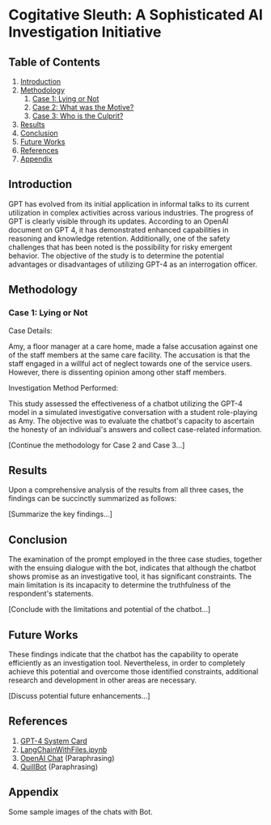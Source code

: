 # Cogitative Sleuth: A Sophisticated AI Investigation Initiative

## Table of Contents

1. [Introduction](#introduction)
2. [Methodology](#methodology)
    1. [Case 1: Lying or Not](#case-1-lying-or-not)
    2. [Case 2: What was the Motive?](#case-2-what-was-the-motive)
    3. [Case 3: Who is the Culprit?](#case-3-who-is-the-culprit)
3. [Results](#results)
4. [Conclusion](#conclusion)
5. [Future Works](#future-works)
6. [References](#references)
7. [Appendix](#appendix)

## Introduction <a name="introduction"></a>

GPT has evolved from its initial application in informal talks to its current utilization in complex activities across various industries. The progress of GPT is clearly visible through its updates. According to an OpenAI document on GPT 4, it has demonstrated enhanced capabilities in reasoning and knowledge retention. Additionally, one of the safety challenges that has been noted is the possibility for risky emergent behavior. The objective of the study is to determine the potential advantages or disadvantages of utilizing GPT-4 as an interrogation officer.

## Methodology <a name="methodology"></a>

### Case 1: Lying or Not <a name="case-1-lying-or-not"></a>

Case Details:

Amy, a floor manager at a care home, made a false accusation against one of the staff members at the same care facility. The accusation is that the staff engaged in a willful act of neglect towards one of the service users. However, there is dissenting opinion among other staff members.

Investigation Method Performed:

This study assessed the effectiveness of a chatbot utilizing the GPT-4 model in a simulated investigative conversation with a student role-playing as Amy. The objective was to evaluate the chatbot's capacity to ascertain the honesty of an individual's answers and collect case-related information.

[Continue the methodology for Case 2 and Case 3...]

## Results <a name="results"></a>

Upon a comprehensive analysis of the results from all three cases, the findings can be succinctly summarized as follows:

[Summarize the key findings...]

## Conclusion <a name="conclusion"></a>

The examination of the prompt employed in the three case studies, together with the ensuing dialogue with the bot, indicates that although the chatbot shows promise as an investigative tool, it has significant constraints. The main limitation is its incapacity to determine the truthfulness of the respondent's statements.

[Conclude with the limitations and potential of the chatbot...]

## Future Works <a name="future-works"></a>

These findings indicate that the chatbot has the capability to operate efficiently as an investigation tool. Nevertheless, in order to completely achieve this potential and overcome those identified constraints, additional research and development in other areas are necessary.

[Discuss potential future enhancements...]

## References <a name="references"></a>

1. [GPT-4 System Card](https://cdn.openai.com/papers/gpt-4-system-card.pdf)
2. [LangChainWithFiles.ipynb](https://canvas.stir.ac.uk/courses/14732/files)
3. [OpenAI Chat](https://chat.openai.com/) (Paraphrasing)
4. [QuillBot](https://quillbot.com/) (Paraphrasing)

## Appendix <a name="appendix"></a>

Some sample images of the chats with Bot.
